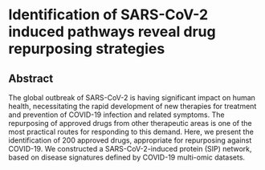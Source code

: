 # Identification of SARS-CoV-2 induced pathways reveal drug repurposing strategies
## Abstract
The global outbreak of SARS-CoV-2 is having significant impact on human health, necessitating the rapid development of new therapies for treatment and prevention of COVID-19 infection and related symptoms. The repurposing of approved drugs from other therapeutic areas is one of the most practical routes for responding to this demand. Here, we present the identification of 200 approved drugs, appropriate for repurposing against COVID-19. We constructed a SARS-CoV-2-induced protein (SIP) network, based on disease signatures defined by COVID-19 multi-omic datasets.
